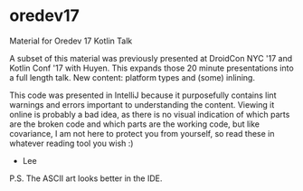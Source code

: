 # oredev17
Material for Oredev 17 Kotlin Talk

A subset of this material was previously presented at DroidCon NYC '17 and Kotlin Conf '17 with Huyen. 
This expands those 20 minute presentations into a full length talk. New content: platform types and
(some) inlining.

This code was presented in IntelliJ because it purposefully contains lint warnings and errors
important to understanding the content. Viewing it online is probably a bad idea, as there is no
visual indication of which parts are the broken code and which parts are the working code, but like
covariance, I am not here to protect you from yourself, so read these in whatever reading tool you wish :)

- Lee

P.S. The ASCII art looks better in the IDE.
